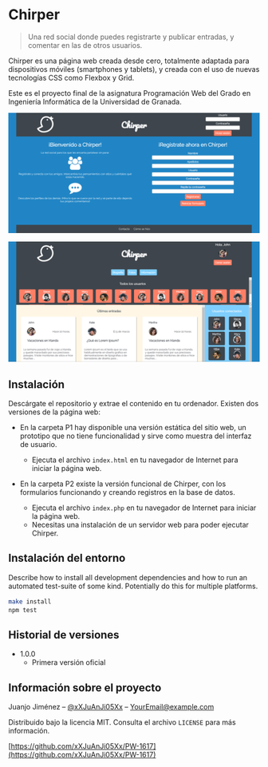 # Chirper
> Una red social donde puedes registrarte y publicar entradas, y comentar en las de otros usuarios.

Chirper es una página web creada desde cero, totalmente adaptada para dispositivos móviles (smartphones y tablets), y creada con el uso de nuevas tecnologías CSS como Flexbox y Grid.

Este es el proyecto final de la asignatura Programación Web del Grado en Ingeniería Informática de la Universidad de Granada.

![](headers/header-1.png)

![](headers/header-2.png)

## Instalación

Descárgate el repositorio y extrae el contenido en tu ordenador. Existen dos versiones de la página web:

* En la carpeta P1 hay disponible una versión estática del sitio web, un prototipo que no tiene funcionalidad y sirve como muestra del interfaz de usuario.
  * Ejecuta el archivo `index.html` en tu navegador de Internet para iniciar la página web.


* En la carpeta P2 existe la versión funcional de Chirper, con los formularios funcionando y creando registros en la base de datos.
  * Ejecuta el archivo `index.php` en tu navegador de Internet para iniciar la página web.
  * Necesitas una instalación de un servidor web para poder ejecutar Chirper.

## Instalación del entorno

Describe how to install all development dependencies and how to run an automated test-suite of some kind. Potentially do this for multiple platforms.

```sh
make install
npm test
```

## Historial de versiones

* 1.0.0
  * Primera versión oficial

## Información sobre el proyecto

Juanjo Jiménez – [@xXJuAnJi05Xx](https://twitter.com/xXJuAnJi05Xx) – YourEmail@example.com

Distribuido bajo la licencia MIT. Consulta el archivo ``LICENSE`` para más información.

[https://github.com/xXJuAnJi05Xx/PW-1617](https://github.com/xXJuAnJi05Xx/PW-1617)
